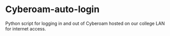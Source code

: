 # Cyberoam-auto-login

Python script for logging in and out of Cyberoam hosted on our college LAN for internet access.
